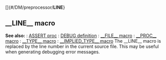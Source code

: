 []{#/DM/preprocessor/__LINE__}
## \_\_LINE\_\_ macro
**See also:**
:   [ASSERT proc](#/proc/ASSERT)
:   [DEBUG definition](#/DM/preprocessor/define/DEBUG)
:   [\_\_FILE\_\_ macro](#/DM/preprocessor/__FILE__)
:   [\_\_PROC\_\_ macro](#/DM/preprocessor/__PROC__)
:   [\_\_TYPE\_\_ macro](#/DM/preprocessor/__TYPE__)
:   [\_\_IMPLIED_TYPE\_\_ macro](#/DM/preprocessor/__IMPLIED_TYPE__)
The \_\_LINE\_\_ macro is replaced by the line number in the current
source file. This may be useful when generating debugging error
messages.